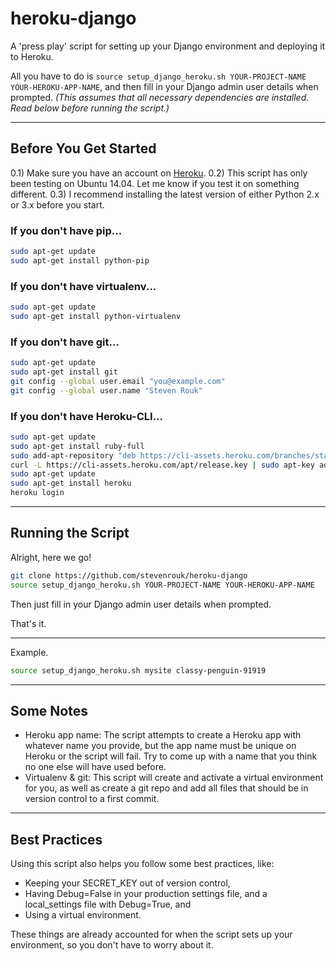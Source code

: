 # heroku-django

A 'press play' script for setting up your Django environment and deploying it to Heroku.

All you have to do is ```source setup_django_heroku.sh YOUR-PROJECT-NAME YOUR-HEROKU-APP-NAME```, and then fill in your Django admin user details when prompted. _(This assumes that all necessary dependencies are installed. Read below before running the script.)_

---

## Before You Get Started

0.1) Make sure you have an account on [Heroku](https://www.heroku.com/).
0.2) This script has only been testing on Ubuntu 14.04. Let me know if you test it on something different.
0.3) I recommend installing the latest version of either Python 2.x or 3.x before you start.

### If you don't have pip...

```bash
sudo apt-get update
sudo apt-get install python-pip
```

### If you don't have virtualenv...

```bash
sudo apt-get update
sudo apt-get install python-virtualenv
```

### If you don't have git...

```bash
sudo apt-get update
sudo apt-get install git
git config --global user.email "you@example.com"
git config --global user.name "Steven Rouk"
```

### If you don't have Heroku-CLI...

```bash
sudo apt-get update
sudo apt-get install ruby-full
sudo add-apt-repository "deb https://cli-assets.heroku.com/branches/stable/apt ./"
curl -L https://cli-assets.heroku.com/apt/release.key | sudo apt-key add -
sudo apt-get update
sudo apt-get install heroku
heroku login
```

---

## Running the Script

Alright, here we go!

```bash
git clone https://github.com/stevenrouk/heroku-django
source setup_django_heroku.sh YOUR-PROJECT-NAME YOUR-HEROKU-APP-NAME
```

Then just fill in your Django admin user details when prompted.

That's it.

---

Example.

```bash
source setup_django_heroku.sh mysite classy-penguin-91919
```

---

## Some Notes

- Heroku app name: The script attempts to create a Heroku app with whatever name you provide, but the app name must be unique on Heroku or the script will fail. Try to come up with a name that you think no one else will have used before.
- Virtualenv & git: This script will create and activate a virtual environment for you, as well as create a git repo and add all files that should be in version control to a first commit.

---

## Best Practices

Using this script also helps you follow some best practices, like:
- Keeping your SECRET_KEY out of version control,
- Having Debug=False in your production settings file, and a local_settings file with Debug=True, and
- Using a virtual environment.

These things are already accounted for when the script sets up your environment, so you don't have to worry about it.
